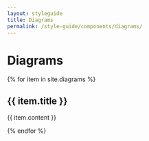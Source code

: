 ```yaml
---
layout: styleguide
title: Diagrams
permalink: /style-guide/components/diagrams/
---
```


# Diagrams
{% for item in site.diagrams %}

## {{ item.title }}

{{ item.content }}

{% endfor %}

